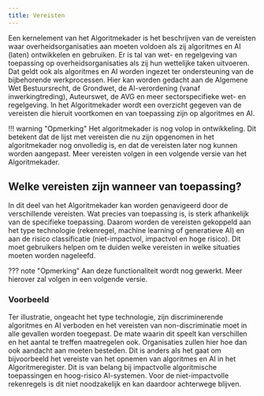 ```yaml
---
title: Vereisten
---
```


Een kernelement van het Algoritmekader is het beschrijven van de vereisten waar overheidsorganisaties aan moeten voldoen als zij algoritmes en AI (laten) ontwikkelen en gebruiken.
Er is tal van wet- en regelgeving van toepassing op overheidsorganisaties als zij hun wettelijke taken uitvoeren.
Dat geldt ook als algoritmes en AI worden ingezet ter ondersteuning van de bijbehorende werkprocessen.
Hier kan worden gedacht aan de Algemene Wet Bestuursrecht, de Grondwet, de AI-verordening (vanaf inwerkingtreding), Auteurswet, de AVG en meer sectorspecifieke wet- en regelgeving.
In het Algoritmekader wordt een overzicht gegeven van de vereisten die hieruit voortkomen en van toepassing zijn op algoritmes en AI.

!!! warning "Opmerking"
Het algoritmekader is nog volop in ontwikkeling.
Dit betekent dat de lijst met vereisten die nu zijn opgenomen in het algoritmekader nog onvolledig is, en dat de vereisten later nog kunnen worden aangepast.
Meer vereisten volgen in een volgende versie van het Algoritmekader.

## Welke vereisten zijn wanneer van toepassing?

In dit deel van het Algoritmekader kan worden genavigeerd door de verschillende vereisten.
Wat precies van toepassing is, is sterk afhankelijk van de specifieke toepassing.
Daarom worden de vereisten gekoppeld aan het type technologie (rekenregel, machine learning of generatieve AI) en aan de risico classificatie (niet-impactvol, impactvol en hoge risico).
Dit moet gebruikers helpen om te duiden welke vereisten in welke situaties moeten worden nageleefd.

??? note "Opmerking"
Aan deze functionaliteit wordt nog gewerkt. Meer hierover zal volgen in een volgende versie.

### Voorbeeld

Ter illustratie, ongeacht het type technologie, zijn discriminerende algoritmes en AI verboden en het vereisten van non-discriminatie moet in alle gevallen worden toegepast.
De mate waarin dit speelt kan verschillen en het aantal te treffen maatregelen ook.
Organisaties zullen hier hoe dan ook aandacht aan moeten besteden.
Dit is anders als het gaat om bijvoorbeeld het vereiste van het opnemen van algoritmes en AI in het Algoritmeregister.
Dit is van belang bij impactvolle algoritmische toepassingen en hoog-risico AI-systemen.
Voor de niet-impactvolle rekenregels is dit niet noodzakelijk en kan daardoor achterwege blijven.
